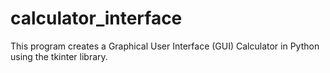 # calculator_interface
This program creates a Graphical User Interface (GUI) Calculator in Python using the tkinter library.
